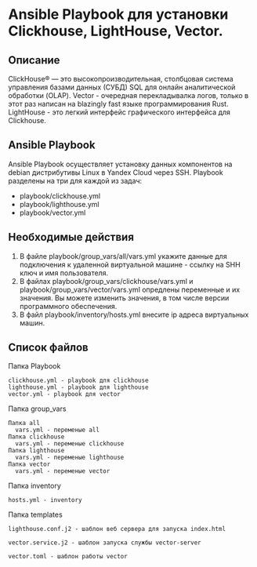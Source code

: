 # Ansible Playbook для установки Clickhouse, LightHouse, Vector.

##  Описание
ClickHouse® — это высокопроизводительная, столбцовая система управления базами данных (СУБД) SQL для онлайн аналитической обработки (OLAP).
Vector - очередная перекладывалка логов, только в этот раз написан на blazingly fast языке программирования Rust.
LightHouse - это легкий интерфейс графического интерфейса для Clickhouse.

## Ansible Playbook
Ansible Playbook осуществляет установку данных компонентов на debian дистрибутивы Linux в Yandex Cloud через SSH.
Playbook разделены на три для каждой из задач:
 - playbook/clickhouse.yml
 - playbook/lighthouse.yml
 - playbook/vector.yml

## Необходимые действия

1. В файле playbook/group_vars/all/vars.yml укажите данные для подключения к удаленной виртуальной машине - ссылку на SHH ключ и имя пользователя.
2. В файлах playbook/group_vars/clickhouse/vars.yml и playbook/group_vars/vector/vars.yml опредлены переменные и их значения. Вы можете изменить значения, в том числе версии программного обеспечения.
3. В файл playbook/inventory/hosts.yml внесите ip адреса виртуальных машин.

## Список файлов

Папка Playbook

    clickhouse.yml - playbook для clickhouse
    lighthouse.yml - playbook для lighthouse
    vector.yml - playbook для vector
  
  Папка group_vars
  
    Папка all
      vars.yml - переменые all
    Папка clickhouse
      vars.yml - переменые clickhouse
    Папка lighthouse
      vars.yml - переменые lighthouse
    Папка vector
      vars.yml - переменые vector
      
  Папка inventory
  
    hosts.yml - inventory
    
  Папка templates
  
    lighthouse.conf.j2 - шаблон веб сервера для запуска index.html  
    
    vector.service.j2 - шаблон запуска службы vector-server
    
    vector.toml - шаблон работы vector
    



